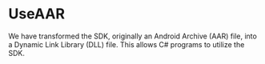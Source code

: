 # UseAAR
We have transformed the SDK, originally an Android Archive (AAR) file, into a Dynamic Link Library (DLL) file. This allows C# programs to utilize the SDK.
